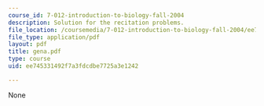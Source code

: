 ```yaml
---
course_id: 7-012-introduction-to-biology-fall-2004
description: Solution for the recitation problems.
file_location: /coursemedia/7-012-introduction-to-biology-fall-2004/ee745331492f7a3fdcdbe7725a3e1242_gena.pdf
file_type: application/pdf
layout: pdf
title: gena.pdf
type: course
uid: ee745331492f7a3fdcdbe7725a3e1242

---
```

None